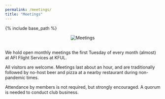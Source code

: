 ```yaml
---
permalink: /meetings/
title: "Meetings"
---
```


{% include base_path %}

<center><img src="{{ base_path }}/images/se/logo-wood.jpg" alt="Meetings" /></center>

<br />

We hold open monthly meetings the first Tuesday of every month (almost) at AFI Flight Services at KFUL.

All visitors are welcome. Meetings last about an hour, and are traditionally followed by no-host beer and pizza at a nearby restaurant during non-pandemic times.

Attendance by members is not required, but strongly encouraged. A quorum is needed to conduct club business.
